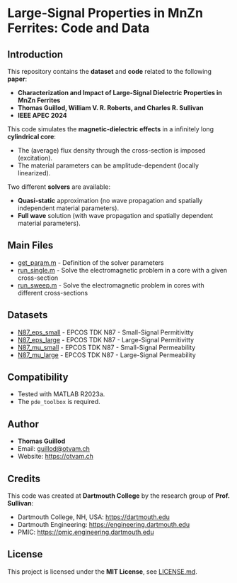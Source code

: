 # Large-Signal Properties in MnZn Ferrites: Code and Data

## Introduction

This repository contains the **dataset** and **code** related to the following **paper**:
* **Characterization and Impact of Large-Signal Dielectric Properties in MnZn Ferrites**
* **Thomas Guillod, William V. R. Roberts, and Charles R. Sullivan**
* **IEEE APEC 2024**

This code simulates the **magnetic-dielectric effects** in a infinitely long **cylindrical core**:
* The (average) flux density through the cross-section is imposed (excitation).
* The material parameters can be amplitude-dependent (locally linearized).

Two different **solvers** are available:
* **Quasi-static** approximation (no wave propagation and spatially independent material parameters).
* **Full wave** solution (with wave propagation and spatially dependent material parameters).

## Main Files

* [get_param.m](get_param.m) - Definition of the solver parameters
* [run_single.m](run_single.m) - Solve the electromagnetic problem in a core with a given cross-section 
* [run_sweep.m](run_sweep.m) - Solve the electromagnetic problem in cores with different cross-sections

## Datasets

* [N87_eps_small](dataset/N87_eps_small) - EPCOS TDK N87 - Small-Signal Permitivitty
* [N87_eps_large](dataset/N87_eps_large) - EPCOS TDK N87 - Large-Signal Permitivitty
* [N87_mu_small](dataset/N87_mu_small) - EPCOS TDK N87 - Small-Signal Permeability
* [N87_mu_large](dataset/N87_mu_large) - EPCOS TDK N87 - Large-Signal Permeability

## Compatibility

* Tested with MATLAB R2023a.
* The `pde_toolbox` is required.

## Author

* **Thomas Guillod**
* Email: guillod@otvam.ch
* Website: https://otvam.ch

## Credits

This code was created at **Dartmouth College** by the research group of **Prof. Sullivan**:
* Dartmouth College, NH, USA: https://dartmouth.edu
* Dartmouth Engineering: https://engineering.dartmouth.edu
* PMIC: https://pmic.engineering.dartmouth.edu

## License

This project is licensed under the **MIT License**, see [LICENSE.md](LICENSE.md).
